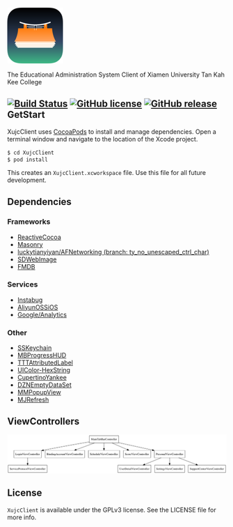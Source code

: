 ![XujcClient icon](README_RES/icon.png)

The Educational Administration System Client of Xiamen University Tan Kah Kee College

[![Build Status](https://travis-ci.org/luckytianyiyan/XujcIOSClient.svg?token=KxwDz7Dpc3VEyK4zS63h&branch=master)](https://travis-ci.org/luckytianyiyan/XujcIOSClient)
[![GitHub license](https://img.shields.io/github/license/luckytianyiyan/XujcIOSClient.svg)](http://www.gnu.org/licenses/gpl-3.0.html)
[![GitHub release](https://img.shields.io/github/tag/luckytianyiyan/XujcIOSClient.svg)](https://github.com/luckytianyiyan/XujcIOSClient/tags)
GetStart
---
XujcClient uses [CocoaPods](http://cocoapods.org/) to install and manage dependencies. Open a terminal window and navigate to the location of the Xcode project.

```
$ cd XujcClient
$ pod install
```

This creates an `XujcClient.xcworkspace` file. Use this file for all future development.

Dependencies
---
### Frameworks
- [ReactiveCocoa](https://github.com/ReactiveCocoa/ReactiveCocoa)
- [Masonry](https://github.com/SnapKit/Masonry)
- [luckytianyiyan/AFNetworking (branch: ty_no_unescaped_ctrl_char)](https://github.com/luckytianyiyan/AFNetworking/tree/ty_no_unescaped_ctrl_char)
- [SDWebImage](https://github.com/rs/SDWebImage)
- [FMDB](https://github.com/ccgus/fmdb)

### Services
- [Instabug](https://github.com/Instabug/Instabug-iOS.git)
- [AliyunOSSiOS](https://github.com/aliyun/aliyun-oss-ios-sdk)
- [Google/Analytics](https://www.google.com/analytics/)

### Other
- [SSKeychain](https://github.com/soffes/sskeychain)
- [MBProgressHUD](https://github.com/jdg/MBProgressHUD)
- [TTTAttributedLabel](https://github.com/TTTAttributedLabel/TTTAttributedLabel)
- [UIColor-HexString](https://github.com/kevinrenskers/UIColor-HexString)
- [CupertinoYankee](https://github.com/mattt/CupertinoYankee)
- [DZNEmptyDataSet](https://github.com/dzenbot/DZNEmptyDataSet)
- [MMPopupView](https://github.com/adad184/MMPopupView)
- [MJRefresh](https://github.com/CoderMJLee/MJRefresh)

ViewControllers
---
![ViewControllers](README_RES/ViewController.png)

License
---
`XujcClient` is available under the GPLv3 license. See the LICENSE file for more info.
